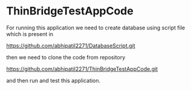 # ThinBridgeTestAppCode
For running this application we need to create database using script file which is present in 

https://github.com/abhipatil2271/DatabaseScript.git 


then we need to clone the code from repository

https://github.com/abhipatil2271/ThinBridgeTestAppCode.git

and then run and test this application.
